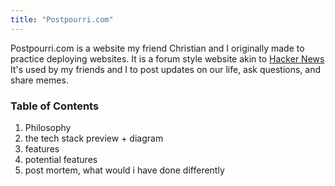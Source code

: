 ```yaml
---
title: "Postpourri.com"
---
```

Postpourri.com is a website my friend Christian and I originally made to practice 
deploying websites.
It is a forum style website akin to [Hacker News][] 
It's used by my friends and I to post updates on our life, ask questions, and share memes.

<!-- paragraph on what it is with image -->
### Table of Contents
1. Philosophy
2. the tech stack preview + diagram
3. features
4. potential features
5. post mortem, what would i have done differently

[Hacker News]: https://news.ycombinator.com